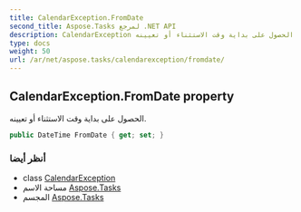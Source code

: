 ```yaml
---
title: CalendarException.FromDate
second_title: Aspose.Tasks لمرجع .NET API
description: CalendarException ملكية. الحصول على بداية وقت الاستثناء أو تعيينه.
type: docs
weight: 50
url: /ar/net/aspose.tasks/calendarexception/fromdate/
---
```

## CalendarException.FromDate property

الحصول على بداية وقت الاستثناء أو تعيينه.

```csharp
public DateTime FromDate { get; set; }
```

### أنظر أيضا

* class [CalendarException](../)
* مساحة الاسم [Aspose.Tasks](../../calendarexception/)
* المجسم [Aspose.Tasks](../../../)


